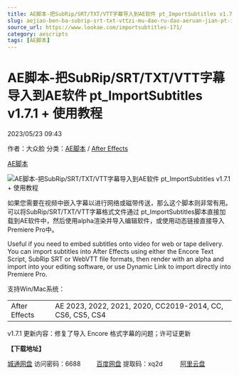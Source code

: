 ```yaml
---
title: AE脚本-把SubRip/SRT/TXT/VTT字幕导入到AE软件 pt_ImportSubtitles v1.7.1 + 使用教程
slug: aejiao-ben-ba-subrip-srt-txt-vttzi-mu-dao-ru-dao-aeruan-jian-pt-importsubtitles-v1-7-1-shi-yong-jiao-cheng
source_url: https://www.lookae.com/importsubtitles-171/
category: aescripts
tags: [AE脚本]
---
```

# AE脚本-把SubRip/SRT/TXT/VTT字幕导入到AE软件 pt\_ImportSubtitles v1.7.1 + 使用教程

2023/05/23 09:43

作者：大众脸
分类：[AE脚本](https://www.lookae.com/after-effects/aescripts/) / [After Effects](https://www.lookae.com/after-effects/)

[AE脚本](https://www.lookae.com/tag/ae%e8%84%9a%e6%9c%ac/)

![AE脚本-把SubRip/SRT/TXT/VTT字幕导入到AE软件 pt_ImportSubtitles v1.7.1 + 使用教程](https://www.lookae.com/wp-content/uploads/2019/08/ImportSubtitles-.jpg "AE脚本-把SubRip/SRT/TXT/VTT字幕导入到AE软件 pt_ImportSubtitles v1.7.1 + 使用教程-LookAE.com")

如果您需要在视频中嵌入字幕以进行网络或磁带传送，那么这个脚本则非常有用。可以将SubRip/SRT/TXT/VTT字幕格式文件通过 pt\_ImportSubtitles脚本直接加载到AE软件中，然后使用alpha渲染并导入编辑软件，或使用动态链接直接导入Premiere Pro中。

Useful if you need to embed subtitles onto video for web or tape delivery. You can import subtitles into After Effects using either the Encore Text Script, SubRip SRT or WebVTT file formats, then render with an alpha and import into your editing software, or use Dynamic Link to import directly into Premiere Pro.

支持Win/Mac系统：

|  |  |
| --- | --- |
| After Effects | AE 2023, 2022, 2021, 2020, CC2019-2014, CC, CS6, CS5, CS4 |

v1.7.1 更新内容：修复了导入 Encore 格式字幕的问题；许可证更新

**【下载地址】**

[城通网盘](https://url70.ctfile.com/f/2827370-860208801-026e4c?p=4431) 访问密码：6688         [百度网盘](https://pan.baidu.com/s/1TtHoDXWfA9rqucrdv4EknQ?pwd=xq2d) 提取码：xq2d          [阿里云盘](https://www.aliyundrive.com/s/KjMPPfXiJkD)
